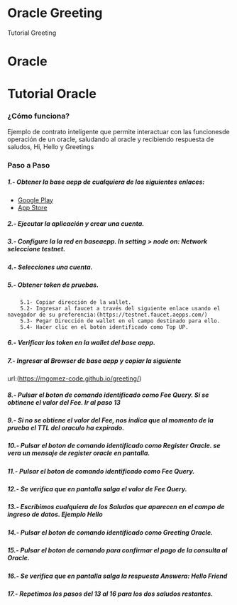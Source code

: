 # Oracle Greeting
Tutorial Greeting
# Oracle
# Tutorial Oracle
### ¿Cómo funciona?  

Ejemplo de contrato inteligente que permite interactuar con las funcionesde operación de un oracle, saludando al oracle y recibiendo respuesta de saludos, Hi, Hello y Greetings

### Paso a Paso
#####  1.- Obtener la base aepp de cualquiera de los siguientes enlaces:
  - [Google Play](https://play.google.com/store/apps/details?id=com.aeternity.base)
  - [App Store](https://apps.apple.com/ru/app/base-%C3%A6pp-wallet/id1458655724)
#####  2.- Ejecutar la aplicación y crear una cuenta.
#####  3.- Configure la la red en baseaepp. In setting > node on: Network seleccione testnet.
#####  4.- Selecciones una cuenta.
#####  5.- Obtener token de pruebas.
        5.1- Copiar dirección de la wallet.
        5.2- Ingresar al faucet a través del siguiente enlace usando el navegador de su preferencia:(https://testnet.faucet.aepps.com/)
        5.3- Pegar Dirección de wallet en el campo destinado para ello.
        5.4- Hacer clic en el botón identificado como Top UP.
#####  6.- Verificar los token en la wallet del base aepp.
#####  7.- Ingresar al Browser de base aepp y copiar la siguiente 
url:(https://mgomez-code.github.io/greeting/)
#####  8.- Pulsar el boton de comando identificado como Fee Query. Si se obtinene el valor del Fee. Ir al paso 13
#####  9.- Si no se obtiene el valor del Fee, nos indica que al momento de la prueba el TTL del oraculo ha expirado.
#####  10.- Pulsar el boton de comando identificado como Register Oracle. se vera un mensaje de register oracle en pantalla.
#####  11.- Pulsar el boton de comando identificado como Fee Query.
#####  12.- Se verifica que en pantalla salga el valor de Fee Query.
#####  13.- Escribimos cualquiera de los Saludos que aparecen en el campo de ingreso de datos. Ejemplo Hello
#####  14.- Pulsar el boton de comando identificado como Greeting Oracle.
#####  15.- Pulsar el boton de comando para confirmar el pago de la consulta al Oracle.
#####  16.- Se verifica que en pantalla salga la respuesta Answera: Hello Friend
#####  17.- Repetimos los pasos del 13 al 16 para los dos saludos restantes.
